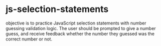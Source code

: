 # js-selection-statements
objective is to practice JavaScript selection statements with number guessing validation logic. The user should be prompted to give a number guess, and receive feedback whether the number they guessed was the correct number or not.
